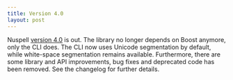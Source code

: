 ```yaml
---
title: Version 4.0
layout: post
---
```

Nuspell [version 4.0](https://github.com/nuspell/nuspell/releases/tag/v4.0.0) is out. The library no longer depends on Boost anymore, only the CLI does. The CLI now uses Unicode segmentation by default, while white-space segmentation remains available. Furthermore, there are some library and API improvements, bug fixes and deprecated code has been removed. See the changelog for further details.
